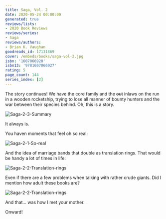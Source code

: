 ```yaml
---
title: Saga, Vol. 2
date: 2020-05-24 00:00:00
generated: true
reviews/lists:
- 2020 Book Reviews
reviews/series:
- Saga
reviews/authors:
- Brian K. Vaughan
goodreads_id: 17131869
cover: /embeds/books/saga-vol-2.jpg
isbn: '1607066920'
isbn13: '9781607066927'
rating: 5
page_count: 144
series_index: [2]
---
```

The story continues! We have the core family and the ~~out~~ inlaws on the run in a wooden rocketship, trying to lose all manner of bounty hunters and the war between their species behind. Oh, this is a story.  

![Saga-2-3-Summary](/embeds/books/attachments/saga-2-3-summary.png)  

<!--more-->

It always is.  

You haven moments that feel oh so real:  

![Saga-2-1-So-real](/embeds/books/attachments/saga-2-1-so-real.png)  

And the idea of marriage bands that double as translation rings. That would be handy a lot of times in life:  

![Saga-2-2-Translation-rings](/embeds/books/attachments/saga-2-2-translation-rings.png)  

Even if there are a few problems when talking with rather crude giants. Did I mention how adult these books are?  

![Saga-2-2-Translation-rings](/embeds/books/attachments/Saga-2-4-How-I-met-your-mother.png)  

And that... was how I met your mother.  

Onward!